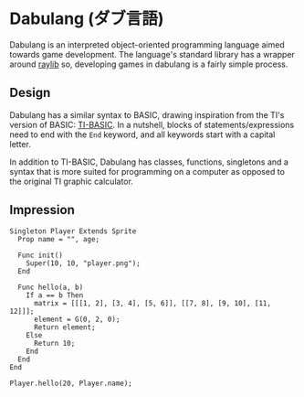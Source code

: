 # Dabulang (ダブ言語)

Dabulang is an interpreted object-oriented programming language aimed towards game development. The language's standard library has a wrapper around [raylib](https://www.raylib.com) so, developing games in dabulang is a fairly simple process.

## Design

Dabulang has a similar syntax to BASIC, drawing inspiration from the TI's version of BASIC: [TI-BASIC](https://en.wikipedia.org/wiki/TI-BASIC). In a nutshell, blocks of statements/expressions need to end with the `End` keyword, and all keywords start with a capital letter.

In addition to TI-BASIC, Dabulang has classes, functions, singletons and a syntax that is more suited for programming on a computer as opposed to the original TI graphic calculator.

## Impression

```Dabulang
Singleton Player Extends Sprite
  Prop name = "", age;

  Func init()
    Super(10, 10, "player.png");
  End

  Func hello(a, b)
    If a == b Then
      matrix = [[[1, 2], [3, 4], [5, 6]], [[7, 8], [9, 10], [11, 12]]];
      element = G(0, 2, 0);
      Return element;
    Else
      Return 10;
    End
  End
End

Player.hello(20, Player.name);
```
